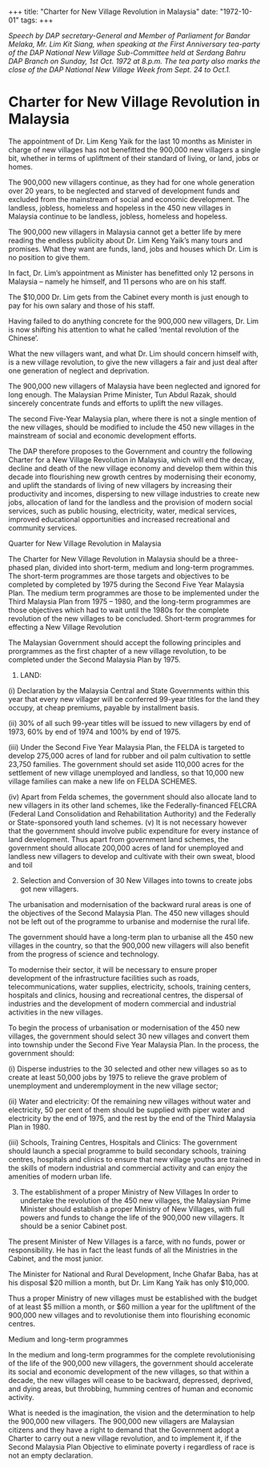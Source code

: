 +++ 
title: "Charter for New Village Revolution in Malaysia"
date: "1972-10-01"
tags:
+++

_Speech by DAP secretary-General and Member of Parliament for Bandar Melaka, Mr. Lim Kit Siang, when speaking at the First Anniversary tea-party of the DAP National New Village Sub-Committee held at Serdang Bahru DAP Branch on Sunday, 1st Oct. 1972 at 8.p.m. The tea party also marks the close of the DAP National New Village Week from Sept. 24 to Oct.1._

# Charter for New Village Revolution in Malaysia

The appointment of Dr. Lim Keng Yaik for the last 10 months as Minister in charge of new villages has not benefitted the 900,000 new villagers a single bit, whether in terms of upliftment of their standard of living, or land, jobs or homes.</u>

The 900,000 new villagers continue, as they had for one whole generation over 20 years, to be neglected and starved of development funds and excluded from the mainstream of social and economic development. The landless, jobless, homeless and hopeless in the 450 new villages in Malaysia continue to be landless, jobless, homeless and hopeless.

The 900,000 new villagers in Malaysia cannot get a better life by mere reading the endless publicity about Dr. Lim Keng Yaik’s many tours and promises. What they want are funds, land, jobs and houses which Dr. Lim is no position to give them.

In fact, Dr. Lim’s appointment as Minister has benefitted only 12 persons in Malaysia – namely he himself, and 11 persons who are on his staff. 

The $10,000 Dr. Lim gets from the Cabinet every month is just enough to pay for his own salary and those of his staff.

Having failed to do anything concrete for the 900,000 new villagers, Dr. Lim is now shifting his attention to what he called ‘mental revolution of the Chinese’.

What the new villagers want, and what Dr. Lim should concern himself with, is a new village revolution, to give the new villagers a fair and just deal after one generation of neglect and deprivation.

The 900,000 new villagers of Malaysia have been neglected and ignored for long enough. The Malaysian Prime Minister, Tun Abdul Razak, should sincerely concentrate funds and efforts to uplift the new villages.

The second Five-Year Malaysia plan, where there is not a single mention of the new villages, should be modified to include the 450 new villages in the mainstream of social and economic development efforts.

The DAP therefore proposes to the Government and country the following Charter for a New Village Revolution in Malaysia, which will end the decay, decline and death of the new village economy and develop them within this decade into flourishing new growth centres by modernising their economy, and uplift the standards of living of new villagers by increasing their productivity and incomes, dispersing to new village industries to create new jobs, allocation of land for the landless and the provision of modern social services, such as public housing, electricity, water, medical services, improved educational opportunities and increased recreational and community services.

Quarter for New Village Revolution in Malaysia

The Charter for New Village Revolution in Malaysia should be a three-phased plan, divided into short-term, medium and long-term programmes.
The short-term programmes are those targets and objectives to be completed by completed by 1975 during the Second Five Year Malaysia Plan. The medium term programmes are those to be implemented under the Third Malaysia Plan from 1975 – 1980, and the long-term programmes are those objectives which had to wait until the 1980s for the complete revolution of the new villages to be concluded.
Short-term programmes for effecting a New Village Revolution

The Malaysian Government should accept the following principles and prorgrammes as the first chapter of a new village revolution, to be completed under the Second Malaysia Plan by 1975.

1. LAND:  

(i)  Declaration by the Malaysia Central and State Governments within this year that every new villager will be conferred 99-year titles for the land they occupy, at cheap premiums, payable by installment basis.

(ii)  30% of all such 99-year titles will be issued to new villagers by end of 1973, 60% by end of 1974 and 100% by end of 1975.

(iii) Under the Second Five Year Malaysia Plan, the FELDA is targeted to develop 275,000 acres of land for rubber and oil palm cultivation to settle 23,750 families. The government should set aside 110,000 acres for the settlement of new village unemployed and landless, so that 10,000 new village families can make a new life on FELDA SCHEMES.

(iv) Apart from Felda schemes, the government should also allocate land to new villagers in its other land schemes, like the Federally-financed FELCRA (Federal Land Consolidation and Rehabilitation Authority) and the Federally or State-sponsored youth land schemes.
(v) It is not necessary however that the government should involve public expenditure for every instance of land development. Thus apart from government land schemes, the government should allocate 200,000 acres of land for unemployed and landless new villagers to develop and cultivate with their own sweat, blood and toil

2. Selection and Conversion of 30 New Villages into towns to create jobs got new villagers.

The urbanisation and modernisation of the backward rural areas is one of the objectives of the Second Malaysia Plan. The 450 new villages should not be left out of the programme to urbanise and modernise the rural life.

The government should have a long-term plan to urbanise all the 450 new villages in the country, so that the 900,000 new villagers will also benefit from the progress of science and technology.

To modernise their sector, it will be necessary to ensure proper development of the infrastructure facilities such as roads, telecommunications, water supplies, electricity, schools, training centers, hospitals and clinics, housing and recreational centres, the dispersal of industries and the development of modern commercial and industrial activities in the new villages.

To begin the process of urbanisation or modernisation of the 450 new villages, the government should select 30 new villages and convert them into township under the Second Five Year Malaysia Plan.
In the process, the government should:

(i) Disperse industries to the 30 selected and other new villages so as to create at least 50,000 jobs by 1975 to relieve the grave problem of unemployment and underemployment in the new village sector;

(ii) Water and electricity: Of the remaining new villages without water and electricity, 50 per cent of them should be supplied with piper water and electricity by the end of 1975, and the rest by the end of the Third Malaysia Plan in 1980.

(iii) Schools, Training Centres, Hospitals and Clinics: The government should launch a special programme to build secondary schools, training centres, hospitals and clinics to ensure that new village youths are trained in the skills of modern industrial and commercial activity and can enjoy the amenities of modern urban life.

3. The establishment of a proper Ministry of New Villages
In order to undertake the revolution of the 450 new villages, the Malaysian Prime Minister should establish a proper Ministry of New Villages, with full powers and funds to change the life of the 900,000 new villagers. It should be a senior Cabinet post.

The present Minister of New Villages is a farce, with no funds, power or responsibility. He has in fact the least funds of all the Ministries in the Cabinet, and the most junior.

The Minister for National and Rural Development, Inche Ghafar Baba, has at his disposal $20 million a month, but Dr. Lim Kang Yaik has only $10,000.

Thus a proper Ministry of new villages must be established with the budget of at least $5 million a month, or $60 million a year for the upliftment of the 900,000 new villages and to revolutionise them into flourishing economic centres.

Medium and long-term programmes

In the medium and long-term programmes for the complete revolutionising of the life of the 900,000 new villagers, the government should accelerate its social and economic development of the new villages, so that within a decade, the new villages will cease to be backward, depressed, deprived, and dying areas, but throbbing, humming centres of human and economic activity.

What is needed is the imagination, the vision and the determination to help the 900,000 new villagers. The 900,000 new villagers are Malaysian citizens and they have a right to demand that the Government adopt a Charter to carry out a new village revolution, and to implement it, if the Second Malaysia Plan Objective to eliminate poverty i regardless of race is not an empty declaration.
 
